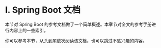 # I. Spring Boot 文档

本节对 Spring Boot 的参考文档做了一个简单概述。本章节对全文的参考手册进行内容上的一些索引。

你可以参考本节，从头到尾依次阅读该文档，也可以跳过不感兴趣的内容。

